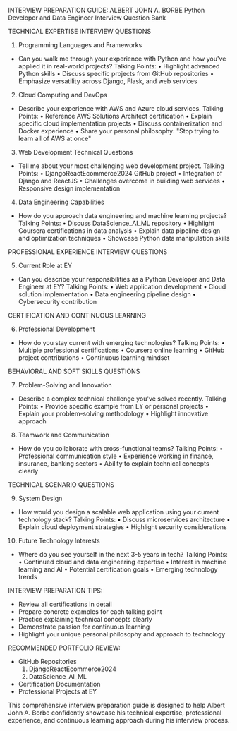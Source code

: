 INTERVIEW PREPARATION GUIDE: ALBERT JOHN A. BORBE
Python Developer and Data Engineer Interview Question Bank

TECHNICAL EXPERTISE INTERVIEW QUESTIONS

1. Programming Languages and Frameworks
- Can you walk me through your experience with Python and how you've applied it in real-world projects?
   Talking Points:
   • Highlight advanced Python skills
   • Discuss specific projects from GitHub repositories
   • Emphasize versatility across Django, Flask, and web services

2. Cloud Computing and DevOps
- Describe your experience with AWS and Azure cloud services.
   Talking Points:
   • Reference AWS Solutions Architect certification
   • Explain specific cloud implementation projects
   • Discuss containerization and Docker experience
   • Share your personal philosophy: "Stop trying to learn all of AWS at once"

3. Web Development Technical Questions
- Tell me about your most challenging web development project.
   Talking Points:
   • DjangoReactEcommerce2024 GitHub project
   • Integration of Django and ReactJS
   • Challenges overcome in building web services
   • Responsive design implementation

4. Data Engineering Capabilities
- How do you approach data engineering and machine learning projects?
   Talking Points:
   • Discuss DataScience_AI_ML repository
   • Highlight Coursera certifications in data analysis
   • Explain data pipeline design and optimization techniques
   • Showcase Python data manipulation skills

PROFESSIONAL EXPERIENCE INTERVIEW QUESTIONS

5. Current Role at EY
- Can you describe your responsibilities as a Python Developer and Data Engineer at EY?
   Talking Points:
   • Web application development
   • Cloud solution implementation
   • Data engineering pipeline design
   • Cybersecurity contribution

CERTIFICATION AND CONTINUOUS LEARNING

6. Professional Development
- How do you stay current with emerging technologies?
   Talking Points:
   • Multiple professional certifications
   • Coursera online learning
   • GitHub project contributions
   • Continuous learning mindset

BEHAVIORAL AND SOFT SKILLS QUESTIONS

7. Problem-Solving and Innovation
- Describe a complex technical challenge you've solved recently.
   Talking Points:
   • Provide specific example from EY or personal projects
   • Explain your problem-solving methodology
   • Highlight innovative approach

8. Teamwork and Communication
- How do you collaborate with cross-functional teams?
   Talking Points:
   • Professional communication style
   • Experience working in finance, insurance, banking sectors
   • Ability to explain technical concepts clearly

TECHNICAL SCENARIO QUESTIONS

9. System Design
- How would you design a scalable web application using your current technology stack?
   Talking Points:
   • Discuss microservices architecture
   • Explain cloud deployment strategies
   • Highlight security considerations

10. Future Technology Interests
- Where do you see yourself in the next 3-5 years in tech?
    Talking Points:
    • Continued cloud and data engineering expertise
    • Interest in machine learning and AI
    • Potential certification goals
    • Emerging technology trends

INTERVIEW PREPARATION TIPS:
- Review all certifications in detail
- Prepare concrete examples for each talking point
- Practice explaining technical concepts clearly
- Demonstrate passion for continuous learning
- Highlight your unique personal philosophy and approach to technology

RECOMMENDED PORTFOLIO REVIEW:
- GitHub Repositories
  1. DjangoReactEcommerce2024
  2. DataScience_AI_ML
- Certification Documentation
- Professional Projects at EY

This comprehensive interview preparation guide is designed to help Albert John A. Borbe confidently showcase his technical expertise, professional experience, and continuous learning approach during his interview process.